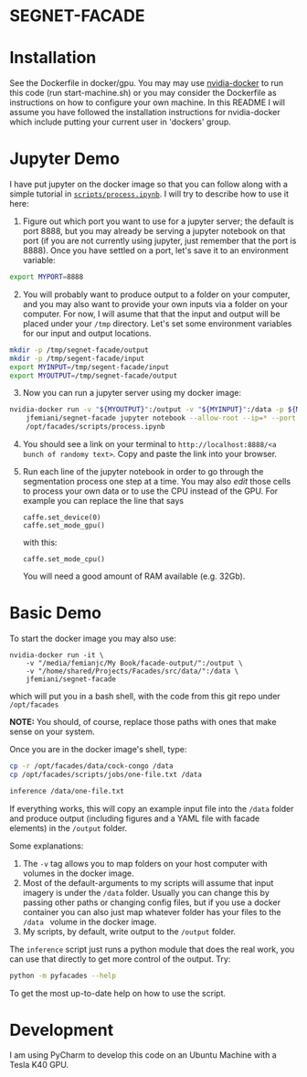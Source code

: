 # SEGNET-FACADE

# Installation
See the Dockerfile in docker/gpu. 
You may may use [nvidia-docker](https://github.com/NVIDIA/nvidia-docker/wiki/Installation) to run this code 
(run start-machine.sh) or you may consider the Dockerfile as instructions on how to configure your own machine. 
In this README I will assume you have followed the installation instructions for nvidia-docker which include putting your current user in 'dockers' group.

# Jupyter Demo
I have put jupyter on the docker image so that you can follow along with a simple tutorial in [`scripts/process.ipynb`](scripts/process.ipynb). 
I will try to describe how to use it here:
1. Figure out which port you want to use for a jupyter server; the default is port 8888, but you may already be serving a jupyter notebook on that port (if you are not currently using jupyter, just remember that the port is 8888).  Once you have settled on a port, let's save it to an environment variable:
```bash
export MYPORT=8888
```
2. You will probably want to produce output to a folder on your computer, and you may also want to provide your own inputs via a folder on your computer. For now, I will asume that that the input and output will be placed under your `/tmp` directory. Let's set some environment variables for our input and output locations. 
```bash
mkdir -p /tmp/segnet-facade/output
mkdir -p /tmp/segent-facade/input
export MYINPUT=/tmp/segent-facade/input
export MYOUTPUT=/tmp/segnet-facade/output
```
3. Now you can run a jupyter server using my docker image:
```bash
nvidia-docker run -v "${MYOUTPUT}":/output -v "${MYINPUT}":/data -p ${MYPORT}:${MYPORT} \
    jfemiani/segnet-facade jupyter notebook --allow-root --ip=* --port ${MYPORT} \
    /opt/facades/scripts/process.ipynb
```
4. You should see a link on your terminal to `http://localhost:8888/<a bunch of randomy text>`. Copy and paste the link into your browser. 

5. Run each line of the jupyter notebook in order to go through the segmentation process one step at a time. You may also
   _edit_ those cells to process your own data or to use the CPU instead of the GPU.  For example you can replace the line
   that says
   ```
   caffe.set_device(0)
   caffe.set_mode_gpu()
   ```
   with this:
   ```
   caffe.set_mode_cpu()
   ```
   You will need a good amount of RAM available (e.g. 32Gb). 

# Basic Demo

To start the docker image you may also use:
```
nvidia-docker run -it \
    -v "/media/femianjc/My Book/facade-output/":/output \
    -v "/home/shared/Projects/Facades/src/data/":/data \
    jfemiani/segnet-facade
```
which will put you in a bash shell, with the code from this git repo under `/opt/facades`

**NOTE:** You should, of course, replace those paths with ones that make sense on your system.

Once you are in the docker image's shell, type:
```bash
cp -r /opt/facades/data/cock-congo /data
cp /opt/facades/scripts/jobs/one-file.txt /data

inference /data/one-file.txt
```

If everything works, this will copy an example input file into 
the `/data` folder and produce output (including figures and a YAML file with facade elements) in the `/output` folder. 


Some explanations:
1.  The `-v` tag allows you to map folders on your host computer with 
    volumes in the docker image. 
2.  Most of the default-arguments to my scripts will assume that input 
    imagery is under the `/data` folder. Usually you can change this 
    by passing other paths or changing config files, but if you use a 
    docker container you can also just map whatever folder has your files 
    to the `/data ` volume in the docker image. 
3.  My scripts, by default, write output to the `/output` folder.

The `inference` script just runs a python module that does the real work, you can use that directly to get more control of the output. Try:

```bash
python -m pyfacades --help
```

To get the most up-to-date help on how to use the script. 
# Development

I am using PyCharm to develop this code on an Ubuntu Machine with a
Tesla K40 GPU. 



